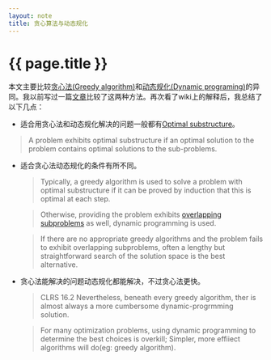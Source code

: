 ```yaml
---
layout: note
title: 贪心算法与动态规化
---
```


{{ page.title }}
================

本文主要比较[贪心法(Greedy algorithm)](http://en.wikipedia.org/wiki/Greedy_algorithm)和[动态规化(Dynamic programing)](http://en.wikipedia.org/wiki/Dynamic_programming)的异同。我以前写过一篇[文章](http://www.cppblog.com/hex108/archive/2011/08/24/154243.html)比较了这两种方法。再次看了wiki上的解释后，我总结了以下几点：

* 适合用贪心法和动态规化解决的问题一般都有[Optimal substructure](http://en.wikipedia.org/wiki/Optimal_substructure)。
> A problem exhibits optimal substructure if an optimal solution to the problem contains optimal solutions to the sub-problems.

* 适合贪心法动态规化的条件有所不同。
  > Typically, a greedy algorithm is used to solve a problem with optimal substructure if it can be proved by induction that this is optimal at each step. 

  > Otherwise, providing the problem exhibits [overlapping subproblems](http://en.wikipedia.org/wiki/Overlapping_subproblem) as well, dynamic programming is used. 

  > If there are no appropriate greedy algorithms and the problem fails to exhibit overlapping subproblems, often a lengthy but straightforward search of the solution space is the best alternative.

* 贪心法能解决的问题动态规化都能解决，不过贪心法更快。

  > CLRS 16.2 Nevertheless, beneath every greedy algorithm, ther is almost always a more cumbersome dynamic-progrmming solution.
  
  > For many optimization problems, using dynamic programming to determine the best choices is overkill; Simpler, more effiiect algorithms will do(eg: greedy algorithm).
